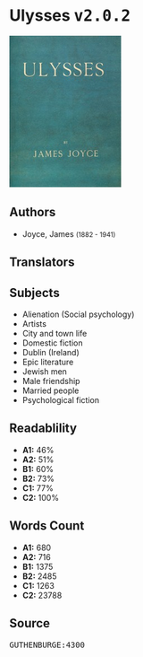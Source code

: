 # Ulysses <kbd>v2.0.2</kbd>

![](./cover.medium.jpg "")

## Authors


 - Joyce, James <small>(1882 - 1941)</small>

## Translators



## Subjects


 - Alienation (Social psychology)
 - Artists
 - City and town life
 - Domestic fiction
 - Dublin (Ireland)
 - Epic literature
 - Jewish men
 - Male friendship
 - Married people
 - Psychological fiction

## Readablility


 - **A1:** 46%
 - **A2:** 51%
 - **B1:** 60%
 - **B2:** 73%
 - **C1:** 77%
 - **C2:** 100%

## Words Count


 - **A1:** 680
 - **A2:** 716
 - **B1:** 1375
 - **B2:** 2485
 - **C1:** 1263
 - **C2:** 23788

## Source


<kbd>GUTHENBURGE:4300</kbd>
